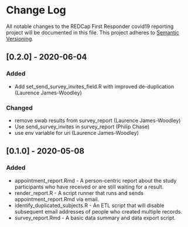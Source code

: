 # Change Log
All notable changes to the REDCap First Responder covid19 reporting project will be documented in this file.
This project adheres to [Semantic Versioning](http://semver.org/).


## [0.2.0] - 2020-06-04
### Added
- Add set_send_survey_invites_field.R with improved de-duplication (Laurence James-Woodley)

### Changed
- remove swab results from survey_report (Laurence James-Woodley)
- Use send_survey_invites in survey_report (Philip Chase)
- use env variable for uri (Laurence James-Woodley)


## [0.1.0] - 2020-05-08
### Added
- appointment_report.Rmd - A person-centric report about the study participants who have received or are still waiting for a result.
- render_report.R - A script runner that runs and sends appointment_report.Rmd via email.
- identify_duplicated_subjects.R - An ETL script that will disable subsequent email addresses of people who created multiple records.
- survey_report.Rmd - A basic data summary and data export script.
